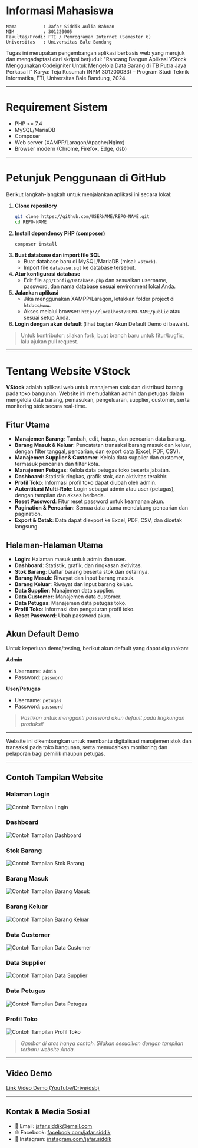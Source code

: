 # Informasi Mahasiswa
```
Nama          : Jafar Siddik Aulia Rahman  
NIM           : 301220005  
Fakultas/Prodi: FTI / Pemrograman Internet (Semester 6)  
Universitas   : Universitas Bale Bandung  
```

Tugas ini merupakan pengembangan aplikasi berbasis web yang merujuk dan mengadaptasi dari skripsi berjudul:
"Rancang Bangun Aplikasi VStock Menggunakan Codeigniter Untuk Mengelola Data Barang di TB Putra Jaya Perkasa II"
Karya: Teja Kusumah (NPM 301200033) – Program Studi Teknik Informatika, FTI, Universitas Bale Bandung, 2024.

---

# Requirement Sistem

- PHP >= 7.4
- MySQL/MariaDB
- Composer
- Web server (XAMPP/Laragon/Apache/Nginx)
- Browser modern (Chrome, Firefox, Edge, dsb)

---

# Petunjuk Penggunaan di GitHub

Berikut langkah-langkah untuk menjalankan aplikasi ini secara lokal:

1. **Clone repository**
   ```bash
   git clone https://github.com/USERNAME/REPO-NAME.git
   cd REPO-NAME
   ```
2. **Install dependency PHP (composer)**
   ```bash
   composer install
   ```
3. **Buat database dan import file SQL**
   - Buat database baru di MySQL/MariaDB (misal: `vstock`).
   - Import file `database.sql` ke database tersebut.
4. **Atur konfigurasi database**
   - Edit file `app/Config/Database.php` dan sesuaikan username, password, dan nama database sesuai environment lokal Anda.
5. **Jalankan aplikasi**
   - Jika menggunakan XAMPP/Laragon, letakkan folder project di `htdocs`/`www`.
   - Akses melalui browser: `http://localhost/REPO-NAME/public` atau sesuai setup Anda.
6. **Login dengan akun default** (lihat bagian Akun Default Demo di bawah).

> Untuk kontributor: silakan fork, buat branch baru untuk fitur/bugfix, lalu ajukan pull request.

---

# Tentang Website VStock

**VStock** adalah aplikasi web untuk manajemen stok dan distribusi barang pada toko bangunan. Website ini memudahkan admin dan petugas dalam mengelola data barang, pemasukan, pengeluaran, supplier, customer, serta monitoring stok secara real-time.

## Fitur Utama
- **Manajemen Barang**: Tambah, edit, hapus, dan pencarian data barang.
- **Barang Masuk & Keluar**: Pencatatan transaksi barang masuk dan keluar, dengan filter tanggal, pencarian, dan export data (Excel, PDF, CSV).
- **Manajemen Supplier & Customer**: Kelola data supplier dan customer, termasuk pencarian dan filter kota.
- **Manajemen Petugas**: Kelola data petugas toko beserta jabatan.
- **Dashboard**: Statistik ringkas, grafik stok, dan aktivitas terakhir.
- **Profil Toko**: Informasi profil toko dapat diubah oleh admin.
- **Autentikasi Multi-Role**: Login sebagai admin atau user (petugas), dengan tampilan dan akses berbeda.
- **Reset Password**: Fitur reset password untuk keamanan akun.
- **Pagination & Pencarian**: Semua data utama mendukung pencarian dan pagination.
- **Export & Cetak**: Data dapat diexport ke Excel, PDF, CSV, dan dicetak langsung.

## Halaman-Halaman Utama
- **Login**: Halaman masuk untuk admin dan user.
- **Dashboard**: Statistik, grafik, dan ringkasan aktivitas.
- **Stok Barang**: Daftar barang beserta stok dan detailnya.
- **Barang Masuk**: Riwayat dan input barang masuk.
- **Barang Keluar**: Riwayat dan input barang keluar.
- **Data Supplier**: Manajemen data supplier.
- **Data Customer**: Manajemen data customer.
- **Data Petugas**: Manajemen data petugas toko.
- **Profil Toko**: Informasi dan pengaturan profil toko.
- **Reset Password**: Ubah password akun.

## Akun Default Demo
Untuk keperluan demo/testing, berikut akun default yang dapat digunakan:

**Admin**
- Username: `admin`
- Password: `password`

**User/Petugas**
- Username: `petugas`
- Password: `password`

> *Pastikan untuk mengganti password akun default pada lingkungan produksi!*

---

Website ini dikembangkan untuk membantu digitalisasi manajemen stok dan transaksi pada toko bangunan, serta memudahkan monitoring dan pelaporan bagi pemilik maupun petugas.

---

## Contoh Tampilan Website

### Halaman Login
![Contoh Tampilan Login](public/assets/img/ui/login_example.png)

### Dashboard
![Contoh Tampilan Dashboard](public/assets/img/ui/dashboard_example.png)

### Stok Barang
![Contoh Tampilan Stok Barang](public/assets/img/ui/stok_barang_example.png)

### Barang Masuk
![Contoh Tampilan Barang Masuk](public/assets/img/ui/barang_masuk_example.png)

### Barang Keluar
![Contoh Tampilan Barang Keluar](public/assets/img/ui/barang_keluar_example.png)

### Data Customer
![Contoh Tampilan Data Customer](public/assets/img/ui/data_customer_example.png)

### Data Supplier
![Contoh Tampilan Data Supplier](public/assets/img/ui/data_supplier_example.png)

### Data Petugas
![Contoh Tampilan Data Petugas](public/assets/img/ui/data_petugas_example.png)

### Profil Toko
![Contoh Tampilan Profil Toko](public/assets/img/ui/profil_toko_example.png)

> *Gambar di atas hanya contoh. Silakan sesuaikan dengan tampilan terbaru website Anda.*

---

## Video Demo

[Link Video Demo (YouTube/Drive/dsb)](ISI_LINK_VIDEO_DEMO_DISINI)

---

## Kontak & Media Sosial

- 📧 Email: [jafar.siddik@email.com](mailto:jafar.siddik@email.com)
- 🌐 Facebook: [facebook.com/jafar.siddik](https://facebook.com/jafar.siddik)
- 📸 Instagram: [instagram.com/jafar.siddik](https://instagram.com/jafar.siddik)
